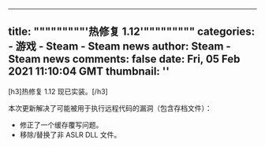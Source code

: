 
---
title: """""""""'热修复 1.12'"""""""""
categories: 
    - 游戏
    - Steam - Steam news
author: Steam - Steam news
comments: false
date: Fri, 05 Feb 2021 11:10:04 GMT
thumbnail: ''
---

<div>   
[h3]热修复 1.12 现已实装。[/h3]

本次更新解决了可能被用于执行远程代码的漏洞（包含存档文件）：
<ul>
<li> 修正了一个缓存覆写问题。
</li><li> 移除/替换了非 ASLR DLL 文件。
</li></ul>  
</div>
            